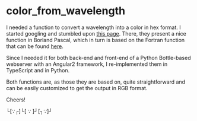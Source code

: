color_from_wavelength
===

I needed a function to convert a wavelength into a color in hex format. I started googling and stumbled upon [this page](http://www.efg2.com/Lab/ScienceAndEngineering/Spectra.htm). There, they present a nice function in Borland Pascal, which in turn is based on the Fortran function that can be found [here](http://www.midnightkite.com/color.html).

Since I needed it for both back-end and front-end of a Python Bottle-based webserver with an Angular2 framework, I re-implemented them in TypeScript and in Python.

Both functions are, as those they are based on, quite straightforward and can be easily customized to get the output in RGB format.

Cheers!

└[∵┌]└[ ∵ ]┘[┐∵]┘